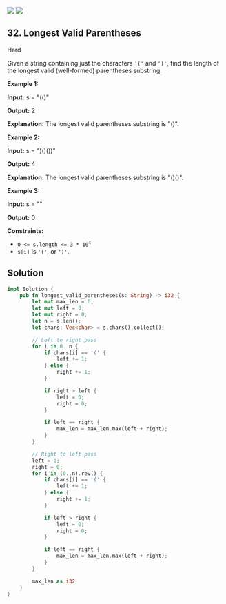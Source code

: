 [![](https://img.shields.io/github/stars/LeetCode-in-Rust/LeetCode-in-Rust?label=Stars&style=flat-square)](https://github.com/LeetCode-in-Rust/LeetCode-in-Rust)
[![](https://img.shields.io/github/forks/LeetCode-in-Rust/LeetCode-in-Rust?label=Fork%20me%20on%20GitHub%20&style=flat-square)](https://github.com/LeetCode-in-Rust/LeetCode-in-Rust/fork)

## 32\. Longest Valid Parentheses

Hard

Given a string containing just the characters `'('` and `')'`, find the length of the longest valid (well-formed) parentheses substring.

**Example 1:**

**Input:** s = "(()"

**Output:** 2

**Explanation:** The longest valid parentheses substring is "()".

**Example 2:**

**Input:** s = ")()())"

**Output:** 4

**Explanation:** The longest valid parentheses substring is "()()".

**Example 3:**

**Input:** s = ""

**Output:** 0

**Constraints:**

*   <code>0 <= s.length <= 3 * 10<sup>4</sup></code>
*   `s[i]` is `'('`, or `')'`.

## Solution

```rust
impl Solution {
    pub fn longest_valid_parentheses(s: String) -> i32 {
        let mut max_len = 0;
        let mut left = 0;
        let mut right = 0;
        let n = s.len();
        let chars: Vec<char> = s.chars().collect();

        // Left to right pass
        for i in 0..n {
            if chars[i] == '(' {
                left += 1;
            } else {
                right += 1;
            }

            if right > left {
                left = 0;
                right = 0;
            }

            if left == right {
                max_len = max_len.max(left + right);
            }
        }

        // Right to left pass
        left = 0;
        right = 0;
        for i in (0..n).rev() {
            if chars[i] == '(' {
                left += 1;
            } else {
                right += 1;
            }

            if left > right {
                left = 0;
                right = 0;
            }

            if left == right {
                max_len = max_len.max(left + right);
            }
        }

        max_len as i32
    }
}
```